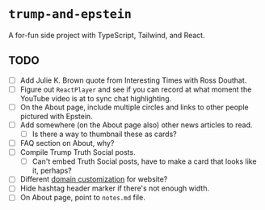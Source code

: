 # `trump-and-epstein`

A for-fun side project with TypeScript, Tailwind, and React.

## TODO

- [ ] Add Julie K. Brown quote from Interesting Times with Ross Douthat.
- [ ] Figure out `ReactPlayer` and see if you can record at what moment the YouTube video is at to sync chat highlighting.
- [ ] On the About page, include multiple circles and links to other people pictured with Epstein.
- [ ] Add somewhere (on the About page also) other news articles to read.
  - [ ] Is there a way to thumbnail these as cards?
- [ ] FAQ section on About, why?
- [ ] Compile Trump Truth Social posts.
  - [ ] Can't embed Truth Social posts, have to make a card that looks like it, perhaps?
- [ ] Different [domain customization](https://docs.github.com/en/pages/configuring-a-custom-domain-for-your-github-pages-site/about-custom-domains-and-github-pages) for website?
- [ ] Hide hashtag header marker if there's not enough width.
- [ ] On About page, point to `notes.md` file.
